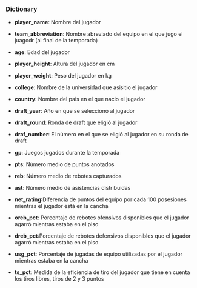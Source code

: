 ### Dictionary


* **player_name**: Nombre del jugador


* **team_abbreviation**: Nombre abreviado del equipo en el que jugo el juagodr (al final de la temporada)


* **age**: Edad del jugador


* **player_height**: Altura del jugador en cm


* **player_weight**: Peso del jugador en kg


* **college**: Nombre de la universidad que asisitio el jugador


* **country**: Nombre del pais en el que nacio el jugador 


* **draft_year**: Año en que se seleccionó al jugador 


* **draft_round**: Ronda de draft que eligió al jugador


* **draf_number**: El número en el que se eligió al jugador en su ronda de draft


* **gp**: Juegos jugados durante la temporada


* **pts**: Número medio de puntos anotados


* **reb**: Número medio de rebotes capturados


* **ast**: Número medio de asistencias distribuidas


* **net_rating**:Diferencia de puntos del equipo por cada 100 posesiones mientras el jugador está en la cancha


* **oreb_pct**: Porcentaje de rebotes ofensivos disponibles que el jugador agarró mientras estaba en el piso


* **dreb_pct**:Porcentaje de rebotes defensivos disponibles que el jugador agarró mientras estaba en el piso


* **usg_pct**: Porcentaje de jugadas de equipo utilizadas por el jugador mientras estaba en la cancha


* **ts_pct**: Medida de la eficiencia de tiro del jugador que tiene en cuenta los tiros libres, tiros de 2 y 3 puntos 
